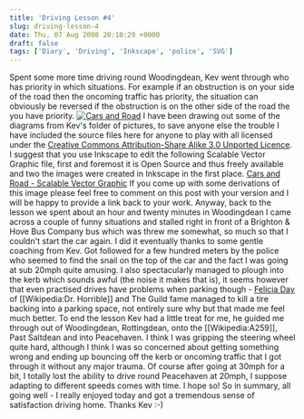 ```yaml
---
title: 'Driving Lesson #4'
slug: driving-lesson-4
date: Thu, 07 Aug 2008 20:10:29 +0000
draft: false
tags: ['Diary', 'Driving', 'Inkscape', 'police', 'SVG']
---
```


Spent some more time driving round Woodingdean, Kev went through who has priority in which situations. For example if an obstruction is on your side of the road then the oncoming traffic has priority, the situation can obviously be reversed if the obstruction is on the other side of the road the you have priority. [![](/uploads/2008/08/carsandroad-228x300.png "Cars and Road")](/uploads/2008/08/carsandroad.png) I have been drawing out some of the diagrams from Kev's folder of pictures, to save anyone else the trouble I have included the source files here for anyone to play with all licensed under the [Creative Commons Attribution-Share Alike 3.0 Unported Licence](http://creativecommons.org/licenses/by-sa/3.0/). I suggest that you use Inkscape to edit the following Scalable Vector Graphic file, first and foremost it is Open Source and thus freely available and two the images were created in Inkscape in the first place. [Cars and Road - Scalable Vector Graphic](/uploads/2008/08/carsandroadinkscape.svg) If you come up with some derivations of this image please feel free to comment on this post with your version and I will be happy to provide a link back to your work. Anyway, back to the lesson we spent about an hour and twenty minutes in Woodingdean I came across a couple of funny situations and stalled right in front of a Brighton & Hove Bus Company bus which was threw me somewhat, so much so that I couldn't start the car again. I did it eventually thanks to some gentle coaching from Kev. Got followed for a few hundred meters by the police who seemed to find the snail on the top of the car and the fact I was going at sub 20mph quite amusing. I also spectacularly managed to plough into the kerb which sounds awful (the noise it makes that is), it seems however that even practised drives have problems when parking though - [Felicia Day](http://twitter.com/feliciaday) of \[\[Wikipedia:Dr. Horrible\]\] and The Guild fame managed to kill a tire backing into a parking space, not entirely sure why but that made me feel much better. To end the lesson Kev had a little treat for me, he guided me through out of Woodingdean, Rottingdean, onto the \[\[Wikipedia:A259\]\], Past Saltdean and into Peacehaven. I think I was gripping the steering wheel quite hard, although I think I was so concerned about getting something wrong and ending up bouncing off the kerb or oncoming traffic that I got through it without any major trauma. Of course after going at 30mph for a bit, I totally lost the ability to drive round Peacehaven at 20mph, I suppose adapting to different speeds comes with time. I hope so! So in summary, all going well - I really enjoyed today and got a tremendous sense of satisfaction driving home. Thanks Kev :-)